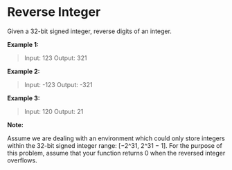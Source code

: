 # Reverse Integer


Given a 32-bit signed integer, reverse digits of an integer.


**Example 1:**


>Input: 123
Output: 321


**Example 2:**


>Input: -123
Output: -321


**Example 3:**


>Input: 120
Output: 21


**Note:**

Assume we are dealing with an environment which could only store integers within the 32-bit signed integer range: [−2^31,  2^31 − 1]. For the purpose of this problem, assume that your function returns 0 when the reversed integer overflows.
